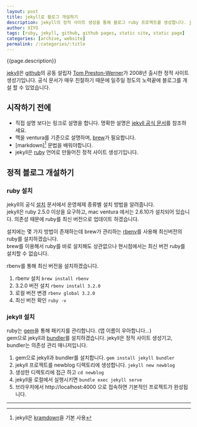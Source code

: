 ```yaml
---
layout: post
title: jekyll로 블로그 개설하기
description: jekyll의 정적 사이트 생성을 통해 블로그 ruby 프로젝트를 생성합니다. jekyll은 지킬이라고 발음합니다.
author: XIYO
tags: [ruby, jekyll, github, github pages, static site, static page]
categories: [archive, website]
permalink: /:categories/:title
---
```

{{page.description}}

[jekyll]은 [github]의 공동 설립자 [Tom Preston-Werner]가 2008년 출시한 정적 사이트 생성기입니다. 공식 문서가 매우 친절하기 때문에 일주일 정도의 노력끝에 블로그를 개설 할 수 있었습니다.

## 시작하기 전에
- 직접 설명 보다는 링크로 설명을 합니다. 명확한 설명은 [jekyll 공식 문서][jekyll]를 참조하세요.
- 맥을 ventura를 기준으로 설명하며, [brew]가 필요합니다.
- [markdown][^markdown] 문법을 배워야합니다.
- jekyll은 [ruby] 언어로 만들어진 정적 사이트 생성기입니다.

## 정적 블로그 개설하기

### ruby 설치
jekyll의 공식 [설치] 문서에서 운영체제 종류별 설치 방법을 알려줍니다.  
jekyll은 ruby 2.5.0 이상을 요구하고, mac ventura 에서는 2.6.10가 설치되어 있습니다. 의존성 때문에 ruby를 최신 버전으로 업데이트 하겠습니다.

설치에는 몇 가지 방법이 존재하는데 brew가 관리하는 [rbenv]를 사용해 최신버전의 ruby를 설치하겠습니다.  
brew를 이용해서 ruby를 바로 설치해도 상관없으나 현시점에서는 최신 버전 ruby를 설치할 수 없습니다.

rbenv를 통해 최신 버전을 설치하겠습니다.
1. rbenv 설치 ```brew install rbenv```
3. 3.2.0 버전 설치 ```rbenv install 3.2.0```
4. 로컬 버전 변경 ```rbenv global 3.2.0```
5. 최신 버전 확인 ```ruby -v```

### jekyll 설치
ruby는 [gem]을 통해 패키지를 관리합니다. (앱 이름이 우아합니다...)  
gem으로 jekyll과 [bundler]를 설치하겠습니다.
jekyll은 정적 사이트 생성기고, bundler는 의존성 관리 매니저입니다.
1. gem으로 jekyll과 bundler를 설치합니다. ```gem install jekyll bundler```
2. jekyll 프로젝트를 newblog 디렉토리에 생성합니다. ```jekyll new newblog```
3. 생성한 디렉토리에 접근 하고 ```cd newblog```
4. jekyll을 로컬에서 실행시키면 ```bundle exec jekyll serve```
5. 브라우저에서 http://localhost:4000 으로 접속하면 기본적인 프로젝트가 완성됩니다.

---
[Tom Preston-Werner]: https://github.com/mojombo
[gem]: https://rubygems.org
[jekyll]: https://jekyllrb.com
[ruby]: https://www.ruby-lang.org
[github]: https://github.com
[brew]: https://www.google.com 
[설치]: https://jekyllrb-ko.github.io/docs/installation
[kramdown]: https://kramdown.gettalong.org
[markdown]: https://www.markdownguide.org
[rbenv]: https://github.com/rbenv/rbenv
[bundler]: https://bundler.io

[^markdown]: jekyll은 [kramdown]을 기본 사용